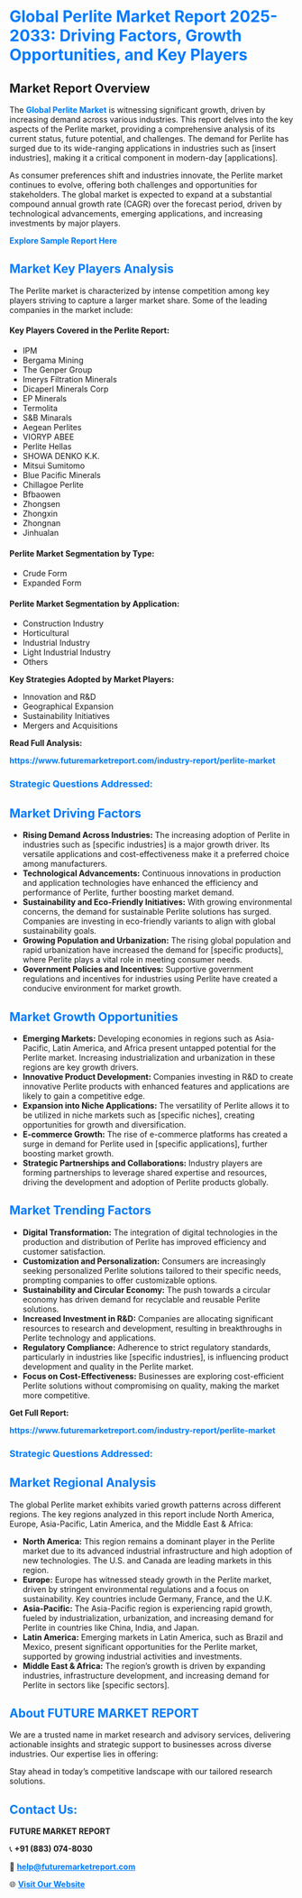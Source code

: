 <h1 style="color: #007BFF;">Global Perlite Market Report 2025-2033: Driving Factors, Growth Opportunities, and Key Players</h1>

<section id="overview">
<h2>Market Report Overview</h2>
<p>The <a href="https://www.futuremarketreport.com/industry-report/perlite-market" style="color: #007BFF; text-decoration: none;"><strong>Global Perlite Market</strong></a> is witnessing significant growth, driven by increasing demand across various industries. This report delves into the key aspects of the Perlite market, providing a comprehensive analysis of its current status, future potential, and challenges. The demand for Perlite has surged due to its wide-ranging applications in industries such as [insert industries], making it a critical component in modern-day [applications].</p>
<p>As consumer preferences shift and industries innovate, the Perlite market continues to evolve, offering both challenges and opportunities for stakeholders. The global market is expected to expand at a substantial compound annual growth rate (CAGR) over the forecast period, driven by technological advancements, emerging applications, and increasing investments by major players.</p>
</section>

<section id="overview">
<p><a href="https://www.futuremarketreport.com/request-sample/reportId=108034" style="color: #007BFF; text-decoration: none;"><strong>Explore Sample Report Here</strong></a></p>
</section>

<section id="key-players">
<h2 style="color: #007BFF;">Market Key Players Analysis</h2>
<p>The Perlite market is characterized by intense competition among key players striving to capture a larger market share. Some of the leading companies in the market include:</p>
<h4>Key Players Covered in the Perlite Report:</h4>
<ul><li>IPM</li><li>Bergama Mining</li><li>The Genper Group</li><li>Imerys Filtration Minerals</li><li>Dicaperl Minerals Corp</li><li>EP Minerals</li><li>Termolita</li><li>S&amp;B Minarals</li><li>Aegean Perlites</li><li>VIORYP ABEE</li><li>Perlite Hellas</li><li>SHOWA DENKO K.K.</li><li>Mitsui Sumitomo</li><li>Blue Pacific Minerals</li><li>Chillagoe Perlite</li><li>Bfbaowen</li><li>Zhongsen</li><li>Zhongxin</li><li>Zhongnan</li><li>Jinhualan</li></ul>
<h4>Perlite Market Segmentation by Type:</h4>
<ul><li>Crude Form</li><li>Expanded Form</li></ul>

<h4>Perlite Market Segmentation by Application:</h4>
<ul><li>Construction Industry</li><li>Horticultural</li><li>Industrial Industry</li><li>Light Industrial Industry</li><li>Others</li></ul>
<p><strong>Key Strategies Adopted by Market Players:</strong></p>
<ul>
<li>Innovation and R&D</li>
<li>Geographical Expansion</li>
<li>Sustainability Initiatives</li>
<li>Mergers and Acquisitions</li>
</ul>
</section>

<section>
<p><strong>Read Full Analysis: </strong></p><a href="https://www.futuremarketreport.com/industry-report/perlite-market" style="color: #007BFF; text-decoration: none;"><strong>https://www.futuremarketreport.com/industry-report/perlite-market</strong></a>
<h3 style="color: #007BFF;">Strategic Questions Addressed:</h3>
</section>

<section id="driving-factors">
<h2 style="color: #007BFF;">Market Driving Factors</h2>
<ul>
<li><strong>Rising Demand Across Industries:</strong> The increasing adoption of Perlite in industries such as [specific industries] is a major growth driver. Its versatile applications and cost-effectiveness make it a preferred choice among manufacturers.</li>
<li><strong>Technological Advancements:</strong> Continuous innovations in production and application technologies have enhanced the efficiency and performance of Perlite, further boosting market demand.</li>
<li><strong>Sustainability and Eco-Friendly Initiatives:</strong> With growing environmental concerns, the demand for sustainable Perlite solutions has surged. Companies are investing in eco-friendly variants to align with global sustainability goals.</li>
<li><strong>Growing Population and Urbanization:</strong> The rising global population and rapid urbanization have increased the demand for [specific products], where Perlite plays a vital role in meeting consumer needs.</li>
<li><strong>Government Policies and Incentives:</strong> Supportive government regulations and incentives for industries using Perlite have created a conducive environment for market growth.</li>
</ul>
</section>

<section id="growth-opportunities">
<h2 style="color: #007BFF;">Market Growth Opportunities</h2>
<ul>
<li><strong>Emerging Markets:</strong> Developing economies in regions such as Asia-Pacific, Latin America, and Africa present untapped potential for the Perlite market. Increasing industrialization and urbanization in these regions are key growth drivers.</li>
<li><strong>Innovative Product Development:</strong> Companies investing in R&D to create innovative Perlite products with enhanced features and applications are likely to gain a competitive edge.</li>
<li><strong>Expansion into Niche Applications:</strong> The versatility of Perlite allows it to be utilized in niche markets such as [specific niches], creating opportunities for growth and diversification.</li>
<li><strong>E-commerce Growth:</strong> The rise of e-commerce platforms has created a surge in demand for Perlite used in [specific applications], further boosting market growth.</li>
<li><strong>Strategic Partnerships and Collaborations:</strong> Industry players are forming partnerships to leverage shared expertise and resources, driving the development and adoption of Perlite products globally.</li>
</ul>
</section>

<section id="trending-factors">
<h2 style="color: #007BFF;">Market Trending Factors</h2>
<ul>
<li><strong>Digital Transformation:</strong> The integration of digital technologies in the production and distribution of Perlite has improved efficiency and customer satisfaction.</li>
<li><strong>Customization and Personalization:</strong> Consumers are increasingly seeking personalized Perlite solutions tailored to their specific needs, prompting companies to offer customizable options.</li>
<li><strong>Sustainability and Circular Economy:</strong> The push towards a circular economy has driven demand for recyclable and reusable Perlite solutions.</li>
<li><strong>Increased Investment in R&D:</strong> Companies are allocating significant resources to research and development, resulting in breakthroughs in Perlite technology and applications.</li>
<li><strong>Regulatory Compliance:</strong> Adherence to strict regulatory standards, particularly in industries like [specific industries], is influencing product development and quality in the Perlite market.</li>
<li><strong>Focus on Cost-Effectiveness:</strong> Businesses are exploring cost-efficient Perlite solutions without compromising on quality, making the market more competitive.</li>
</ul>
</section>

<section>
<p><strong>Get Full Report: </strong></p><a href="https://www.futuremarketreport.com/industry-report/perlite-market" style="color: #007BFF; text-decoration: none;"><strong>https://www.futuremarketreport.com/industry-report/perlite-market</strong></a>
<h3 style="color: #007BFF;">Strategic Questions Addressed:</h3>
</section>


<section id="regional-analysis">
<h2 style="color: #007BFF;">Market Regional Analysis</h2>
<p>The global Perlite market exhibits varied growth patterns across different regions. The key regions analyzed in this report include North America, Europe, Asia-Pacific, Latin America, and the Middle East & Africa:</p>
<ul>
<li><strong>North America:</strong> This region remains a dominant player in the Perlite market due to its advanced industrial infrastructure and high adoption of new technologies. The U.S. and Canada are leading markets in this region.</li>
<li><strong>Europe:</strong> Europe has witnessed steady growth in the Perlite market, driven by stringent environmental regulations and a focus on sustainability. Key countries include Germany, France, and the U.K.</li>
<li><strong>Asia-Pacific:</strong> The Asia-Pacific region is experiencing rapid growth, fueled by industrialization, urbanization, and increasing demand for Perlite in countries like China, India, and Japan.</li>
<li><strong>Latin America:</strong> Emerging markets in Latin America, such as Brazil and Mexico, present significant opportunities for the Perlite market, supported by growing industrial activities and investments.</li>
<li><strong>Middle East & Africa:</strong> The region’s growth is driven by expanding industries, infrastructure development, and increasing demand for Perlite in sectors like [specific sectors].</li>
</ul>
</section>

<footer>
<h2 style="color: #007BFF;">About FUTURE MARKET REPORT</h2>
<p>We are a trusted name in market research and advisory services, delivering actionable insights and strategic support to businesses across diverse industries. Our expertise lies in offering:</p>

<p>Stay ahead in today’s competitive landscape with our tailored research solutions.</p>

<h2 style="color: #007BFF;">Contact Us:</h2>
<p><strong>FUTURE MARKET REPORT</strong></p>
<p>📞 <strong>+91 (883) 074-8030</strong></p>
<p>📧 <strong><a href="mailto:help@futuremarketreport.com" style="color: #007BFF;">help@futuremarketreport.com</a></strong></p>
<p>🌐 <strong><a href="https://www.futuremarketreport.com/" style="color: #007BFF;">Visit Our Website</a></strong></p>
</footer>